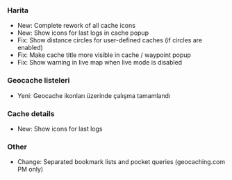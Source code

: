 ### Harita
- New: Complete rework of all cache icons
- New: Show icons for last logs in cache popup
- Fix: Show distance circles for user-defined caches (if circles are enabled)
- Fix: Make cache title more visible in cache / waypoint popup
- Fix: Show warning in live map when live mode is disabled

### Geocache listeleri
- Yeni: Geocache ikonları üzerinde çalışma tamamlandı

### Cache details
- New: Show icons for last logs

### Other
- Change: Separated bookmark lists and pocket queries (geocaching.com PM only)
